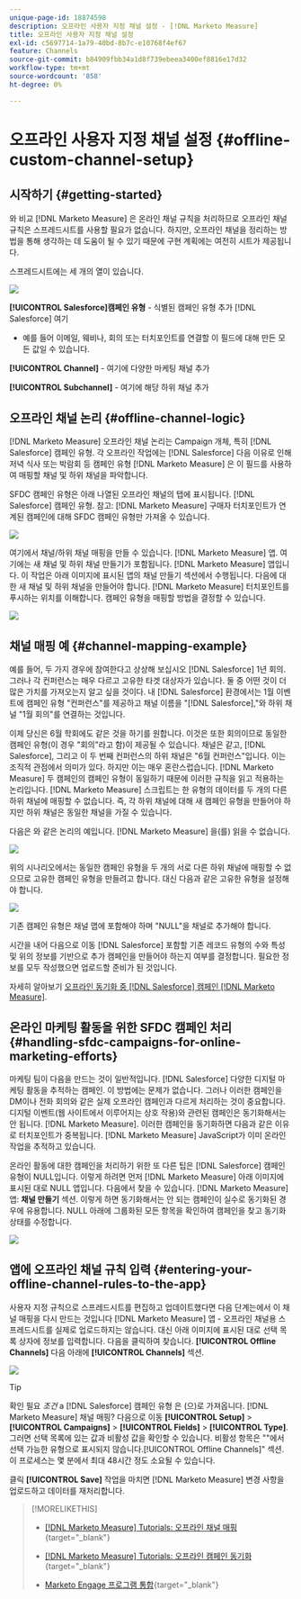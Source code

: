```yaml
---
unique-page-id: 18874598
description: 오프라인 사용자 지정 채널 설정 - [!DNL Marketo Measure]
title: 오프라인 사용자 지정 채널 설정
exl-id: c5697714-1a79-40bd-8b7c-e10768f4ef67
feature: Channels
source-git-commit: b84909fbb34a1d8f739ebeea3400ef8816e17d32
workflow-type: tm+mt
source-wordcount: '858'
ht-degree: 0%

---
```


# 오프라인 사용자 지정 채널 설정 {#offline-custom-channel-setup}

## 시작하기 {#getting-started}

와 비교 [!DNL Marketo Measure] 은 온라인 채널 규칙을 처리하므로 오프라인 채널 규칙은 스프레드시트를 사용할 필요가 없습니다. 하지만, 오프라인 채널을 정리하는 방법을 통해 생각하는 데 도움이 될 수 있기 때문에 구현 계획에는 여전히 시트가 제공됩니다.

스프레드시트에는 세 개의 열이 있습니다.

![](assets/1-2.png)

**[!UICONTROL Salesforce]캠페인 유형** - 식별된 캠페인 유형 추가 [!DNL Salesforce] 여기

* 예를 들어 이메일, 웨비나, 회의 또는 터치포인트를 연결할 이 필드에 대해 만든 모든 값일 수 있습니다.

**[!UICONTROL Channel]** - 여기에 다양한 마케팅 채널 추가

**[!UICONTROL Subchannel]** - 여기에 해당 하위 채널 추가

## 오프라인 채널 논리 {#offline-channel-logic}

[!DNL Marketo Measure] 오프라인 채널 논리는 Campaign 개체, 특히 [!DNL Salesforce] 캠페인 유형. 각 오프라인 작업에는 [!DNL Salesforce] 다음 이유로 인해 저녁 식사 또는 박람회 등 캠페인 유형 [!DNL Marketo Measure] 은 이 필드를 사용하여 매핑할 채널 및 하위 채널을 파악합니다.

SFDC 캠페인 유형은 아래 나열된 오프라인 채널의 탭에 표시됩니다. [!DNL Salesforce] 캠페인 유형. 참고: [!DNL Marketo Measure] 구매자 터치포인트가 연계된 캠페인에 대해 SFDC 캠페인 유형만 가져올 수 있습니다.

![](assets/2-2.png)

여기에서 채널/하위 채널 매핑을 만들 수 있습니다. [!DNL Marketo Measure] 앱. 여기에는 새 채널 및 하위 채널 만들기가 포함됩니다. [!DNL Marketo Measure] 앱입니다. 이 작업은 아래 이미지에 표시된 앱의 채널 만들기 섹션에서 수행됩니다. 다음에 대한 새 채널 및 하위 채널을 만들어야 합니다. [!DNL Marketo Measure] 터치포인트를 푸시하는 위치를 이해합니다. 캠페인 유형을 매핑할 방법을 결정할 수 있습니다.

![](assets/3-2.png)

## 채널 매핑 예 {#channel-mapping-example}

예를 들어, 두 가지 경우에 참여한다고 상상해 보십시오 [!DNL Salesforce] 1년 회의. 그러나 각 컨퍼런스는 매우 다르고 고유한 타겟 대상자가 있습니다. 둘 중 어떤 것이 더 많은 가치를 가져오는지 알고 싶을 것이다. 내 [!DNL Salesforce] 환경에서는 1월 이벤트에 캠페인 유형 &quot;컨퍼런스&quot;를 제공하고 채널 이름을 &quot;[!DNL Salesforce],&quot;와 하위 채널 &quot;1월 회의&quot;를 연결하는 것입니다.

이제 당신은 6월 학회에도 같은 것을 하기를 원합니다. 이것은 또한 회의이므로 동일한 캠페인 유형(이 경우 &quot;회의&quot;라고 함)이 제공될 수 있습니다. 채널은 같고, [!DNL Salesforce], 그리고 이 두 번째 컨퍼런스의 하위 채널은 &quot;6월 컨퍼런스&quot;입니다. 이는 조직적 관점에서 의미가 있다. 하지만 이는 매우 혼란스럽습니다. [!DNL Marketo Measure] 두 캠페인의 캠페인 유형이 동일하기 때문에 이러한 규칙을 읽고 적용하는 논리입니다. [!DNL Marketo Measure] 스크립트는 한 유형의 데이터를 두 개의 다른 하위 채널에 매핑할 수 없습니다. 즉, 각 하위 채널에 대해 새 캠페인 유형을 만들어야 하지만 하위 채널은 동일한 채널을 가질 수 있습니다.

다음은 와 같은 논리의 예입니다. [!DNL Marketo Measure] 을(를) 읽을 수 없습니다.

![](assets/4-2.png)

위의 시나리오에서는 동일한 캠페인 유형을 두 개의 서로 다른 하위 채널에 매핑할 수 없으므로 고유한 캠페인 유형을 만들려고 합니다. 대신 다음과 같은 고유한 유형을 설정해야 합니다.

![](assets/5-2.png)

기존 캠페인 유형은 채널 맵에 포함해야 하며 &quot;NULL&quot;을 채널로 추가해야 합니다.

시간을 내어 다음으로 이동 [!DNL Salesforce] 포함할 기존 레코드 유형의 수와 특성 및 위의 정보를 기반으로 추가 캠페인을 만들어야 하는지 여부를 결정합니다. 필요한 정보를 모두 작성했으면 업로드할 준비가 된 것입니다.

자세히 알아보기 [오프라인 동기화 중 [!DNL Salesforce] 캠페인 [!DNL Marketo Measure]](/help/channel-tracking-and-setup/offline-channels/legacy-processes/syncing-offline-campaigns.md).

## 온라인 마케팅 활동을 위한 SFDC 캠페인 처리 {#handling-sfdc-campaigns-for-online-marketing-efforts}

마케팅 팀이 다음을 만드는 것이 일반적입니다. [!DNL Salesforce] 다양한 디지털 마케팅 활동을 추적하는 캠페인. 이 방법에는 문제가 없습니다. 그러나 이러한 캠페인을 DM이나 전화 회의와 같은 실제 오프라인 캠페인과 다르게 처리하는 것이 중요합니다. 디지털 이벤트(웹 사이트에서 이루어지는 상호 작용)와 관련된 캠페인은 동기화해서는 안 됩니다. [!DNL Marketo Measure]. 이러한 캠페인을 동기화하면 다음과 같은 이유로 터치포인트가 중복됩니다. [!DNL Marketo Measure] JavaScript가 이미 온라인 작업을 추적하고 있습니다.

온라인 활동에 대한 캠페인을 처리하기 위한 또 다른 팁은 [!DNL Salesforce] 캠페인 유형이 NULL입니다. 이렇게 하려면 먼저 [!DNL Marketo Measure] 아래 이미지에 표시된 대로 NULL 앱입니다. 다음에서 찾을 수 있습니다. [!DNL Marketo Measure] 앱: **채널 만들기** 섹션. 이렇게 하면 동기화해서는 안 되는 캠페인이 실수로 동기화된 경우에 유용합니다. NULL 아래에 그룹화된 모든 항목을 확인하여 캠페인을 찾고 동기화 상태를 수정합니다.

![](assets/6-2.png)

## 앱에 오프라인 채널 규칙 입력 {#entering-your-offline-channel-rules-to-the-app}

사용자 지정 규칙으로 스프레드시트를 편집하고 업데이트했다면 다음 단계는에서 이 채널 매핑을 다시 만드는 것입니다 [!DNL Marketo Measure] 앱 - 오프라인 채널용 스프레드시트를 실제로 업로드하지는 않습니다. 대신 아래 이미지에 표시된 대로 선택 목록 상자에 정보를 입력합니다. 다음을 클릭하여 찾습니다. **[!UICONTROL Offline Channels]** 다음 아래에 **[!UICONTROL Channels]** 섹션.

![](assets/7-2.png)

>[!TIP]
>
>확인 필요 _조건_ a [!DNL Salesforce] 캠페인 유형 은 (으)로 가져옵니다. [!DNL Marketo Measure] 채널 매핑? 다음으로 이동 **[!UICONTROL Setup]** > **[!UICONTROL Campaigns]** > **[!UICONTROL Fields]** > **[!UICONTROL Type]**. 그러면 선택 목록에 있는 값과 비활성 값을 확인할 수 있습니다. 비활성 항목은 &quot;&quot;에서 선택 가능한 유형으로 표시되지 않습니다.[!UICONTROL Offline Channels]&quot; 섹션. 이 프로세스는 몇 분에서 최대 48시간 정도 소요될 수 있습니다.

클릭 **[!UICONTROL Save]** 작업을 마치면 [!DNL Marketo Measure] 변경 사항을 업로드하고 데이터를 재처리합니다.

>[!MORELIKETHIS]
>
>* [[!DNL Marketo Measure] Tutorials: 오프라인 채널 매핑](https://experienceleague.adobe.com/en/docs/marketo-measure-learn/tutorials/onboarding/marketo-measure-salesforce/mapping-offline-channels){target="_blank"}
>
>* [[!DNL Marketo Measure] Tutorials: 오프라인 캠페인 동기화](https://experienceleague.adobe.com/en/docs/marketo-measure-learn/tutorials/onboarding/marketo-measure-salesforce/syncing-offline-campaigns){target="_blank"}
>
>* [Marketo Engage 프로그램 통합](/help/marketo-measure-and-marketo/marketo-measure-integrations-with-marketo/marketo-engage-programs-integration.md#channel-mapping){target="_blank"}
